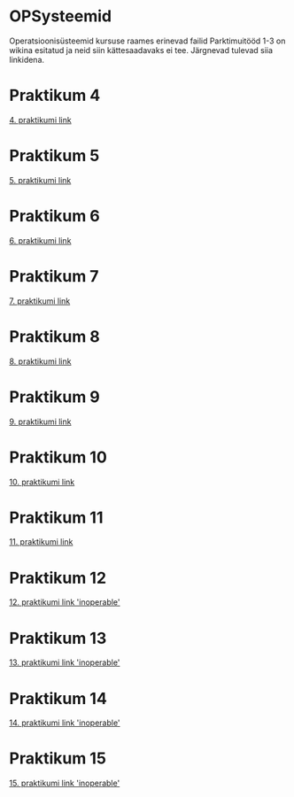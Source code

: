 # OPSysteemid
Operatsioonisüsteemid kursuse raames erinevad failid
Parktimuitööd 1-3 on wikina esitatud ja neid siin kättesaadavaks ei tee. Järgnevad tulevad siia linkidena.
# Praktikum 4
[4. praktikumi link](https://github.com/wkraam/OPSysteemid/blob/main/Praktikum4.md)
# Praktikum 5
[5. praktikumi link](https://github.com/wkraam/OPSysteemid/blob/main/Praktikum5.md)
# Praktikum 6
[6. praktikumi link](https://github.com/wkraam/OPSysteemid/blob/19946b74d423edb1e99b2e984e151d83919592b4/Praktikum6.md)
# Praktikum 7
[7. praktikumi link](https://github.com/wkraam/OPSysteemid/blob/09f878d0b5aa1cfc969efd3b5f595f9fa8a362f2/Praktikum7.md)
# Praktikum 8
[8. praktikumi link](https://github.com/wkraam/OPSysteemid/blob/9bee4bf13c71126e831b4d24db6ad6c2f972fa2c/Praktikum8.md)
# Praktikum 9
[9. praktikumi link](https://github.com/wkraam/OPSysteemid/blob/ce4d6281c2314a6c33b88cdafdc0b8376c29a892/Praktikum9.md)
# Praktikum 10
[10. praktikumi link](https://github.com/wkraam/OPSysteemid/blob/a5a7cbefe04638599a662369bfbae23a4131abf1/Praktikum10.md)
# Praktikum 11
[11. praktikumi link](https://github.com/wkraam/OPSysteemid/blob/98c57163ba4960a459af7c55f3413154e28e4cb4/Praktikum11.md)
# Praktikum 12
[12. praktikumi link 'inoperable'](#)
# Praktikum 13
[13. praktikumi link 'inoperable'](#)
# Praktikum 14
[14. praktikumi link 'inoperable'](#)
# Praktikum 15
[15. praktikumi link 'inoperable'](#)
